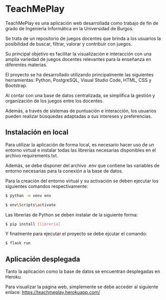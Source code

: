 # TeachMePlay

TeachMePlay es una aplicación web desarrollada como trabajo de fin de grado de Ingeniería Informática en la Universidad de Burgos.

Se trata de un repositorio de juegos docentes que brinda a los usuarios la posibilidad de buscar, filtrar, valorar y contribuir con juegos. 

Su principal objetivo es facilitar la visualización e interacción con una amplia variedad de juegos docentes relevantes para la enseñanza en diferentes materias.

El proyecto se ha desarrollado utilizando principalmente las siguientes herramientas: Python, PostgreSQL, Visual Studio Code, HTML, CSS y Bootstrap.

Al contar con una base de datos centralizada, se simplifica la gestión y organización de los juegos entre los docentes. 

Además, a través de sistemas de puntuación e interacción, los usuarios pueden realizar búsquedas adaptadas a sus intereses y preferencias.

## Instalación en local
Para utilizar la aplicación de forma local, es necesario hacer uso de un entorno virtual e instalar todas las librerías necesarias disponibles en el archivo requirements.txt.

Además, se debe disponer del archivo .env que contiene las variables de entorno necesarias para la conexión a la base de datos.

Para la creación del entorno virtual y su activación se deben ejecutar los siguientes comandos respectivamente:
```bash
$ python -m venv env
```

```bash
$ env\Scripts\activate
```

Las librerías de Python se deben instalar de la siguiente forma:

```bash
$ pip install [librería]
```

Y finalmente para ejecutar el proyecto se debe ejcutar el comando:

```bash
$ flask run
```

## Aplicación desplegada
Tanto la aplicación como la base de datos se encuentran desplegadas en Heroku. 

Para visualizar la página web, simplemente se debe acceder al siguiente enlace: https://teachmeplay.herokuapp.com/ 
